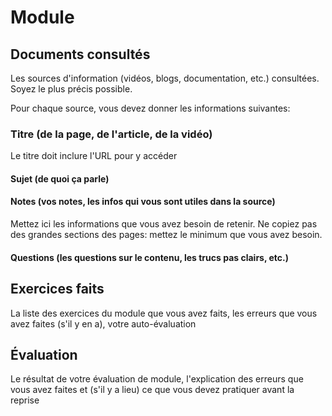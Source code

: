 # Module

## Documents consultés
Les sources d'information (vidéos, blogs, documentation, etc.) consultées. Soyez le plus précis possible.

Pour chaque source, vous devez donner les informations suivantes:
### Titre (de la page, de l'article, de la vidéo)
Le titre doit inclure l'URL pour y accéder
#### Sujet (de quoi ça parle)
#### Notes (vos notes, les infos qui vous sont utiles dans la source)
Mettez ici les informations que vous avez besoin de retenir. Ne copiez pas des grandes sections des pages: mettez le minimum que vous avez besoin.
#### Questions (les questions sur le contenu, les trucs pas clairs, etc.)

## Exercices faits
La liste des exercices du module que vous avez faits, les erreurs que vous avez faites (s'il y en a), votre auto-évaluation

## Évaluation
Le résultat de votre évaluation de module, l'explication des erreurs que vous avez faites et (s'il y a lieu) ce que vous devez pratiquer avant la reprise
